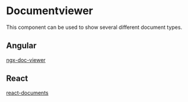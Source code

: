 # Documentviewer

This component can be used to show several different document types.

## Angular

[ngx-doc-viewer](libs/ngx-doc-viewer)

## React
[react-documents](libs/react-documents)
